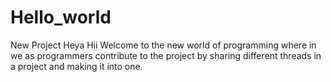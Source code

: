 # Hello_world
New Project
Heya Hii Welcome to the new world of programming where in we as programmers contribute to the project by sharing different threads in a project and making it into one.
